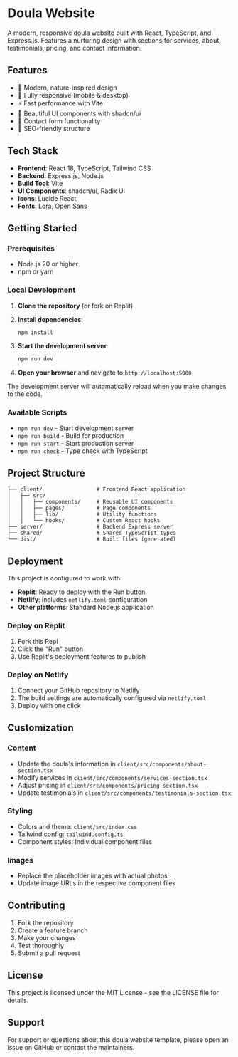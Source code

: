 
# Doula Website

A modern, responsive doula website built with React, TypeScript, and Express.js. Features a nurturing design with sections for services, about, testimonials, pricing, and contact information.

## Features

- 🌿 Modern, nature-inspired design
- 📱 Fully responsive (mobile & desktop)
- ⚡ Fast performance with Vite
- 🎨 Beautiful UI components with shadcn/ui
- 📧 Contact form functionality
- 🎯 SEO-friendly structure

## Tech Stack

- **Frontend**: React 18, TypeScript, Tailwind CSS
- **Backend**: Express.js, Node.js
- **Build Tool**: Vite
- **UI Components**: shadcn/ui, Radix UI
- **Icons**: Lucide React
- **Fonts**: Lora, Open Sans

## Getting Started

### Prerequisites

- Node.js 20 or higher
- npm or yarn

### Local Development

1. **Clone the repository** (or fork on Replit)

2. **Install dependencies**:
   ```bash
   npm install
   ```

3. **Start the development server**:
   ```bash
   npm run dev
   ```

4. **Open your browser** and navigate to `http://localhost:5000`

The development server will automatically reload when you make changes to the code.

### Available Scripts

- `npm run dev` - Start development server
- `npm run build` - Build for production
- `npm run start` - Start production server
- `npm run check` - Type check with TypeScript

## Project Structure

```
├── client/                 # Frontend React application
│   ├── src/
│   │   ├── components/     # Reusable UI components
│   │   ├── pages/          # Page components
│   │   ├── lib/            # Utility functions
│   │   └── hooks/          # Custom React hooks
├── server/                 # Backend Express server
├── shared/                 # Shared TypeScript types
└── dist/                   # Built files (generated)
```

## Deployment

This project is configured to work with:

- **Replit**: Ready to deploy with the Run button
- **Netlify**: Includes `netlify.toml` configuration
- **Other platforms**: Standard Node.js application

### Deploy on Replit

1. Fork this Repl
2. Click the "Run" button
3. Use Replit's deployment features to publish

### Deploy on Netlify

1. Connect your GitHub repository to Netlify
2. The build settings are automatically configured via `netlify.toml`
3. Deploy with one click

## Customization

### Content

- Update the doula's information in `client/src/components/about-section.tsx`
- Modify services in `client/src/components/services-section.tsx`
- Adjust pricing in `client/src/components/pricing-section.tsx`
- Update testimonials in `client/src/components/testimonials-section.tsx`

### Styling

- Colors and theme: `client/src/index.css`
- Tailwind config: `tailwind.config.ts`
- Component styles: Individual component files

### Images

- Replace the placeholder images with actual photos
- Update image URLs in the respective component files

## Contributing

1. Fork the repository
2. Create a feature branch
3. Make your changes
4. Test thoroughly
5. Submit a pull request

## License

This project is licensed under the MIT License - see the LICENSE file for details.

## Support

For support or questions about this doula website template, please open an issue on GitHub or contact the maintainers.
